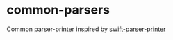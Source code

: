 # common-parsers

Common parser-printer inspired by [swift-parser-printer](https://github.com/pointfreeco/swift-parser-printer)
